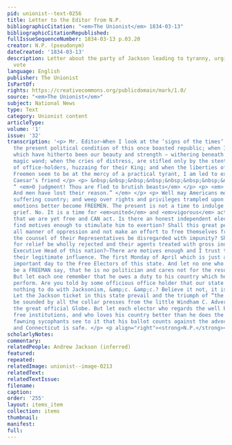 ```yaml
---
pid: unionist--text-0256
title: Letter to the Editor from N.P.
bibliographicCitation: "<em>The Unionist</em> 1834-03-13"
bibliographicCitationRepublished: 
fullIssueSequenceNumber: 1834-03-13 p.03.20
creator: N.P. (pseudonym)
dateCreated: '1834-03-13'
description: Letter about the party of Jackson leading to tyranny, urging people to
  vote
language: English
publisher: The Unionist
IsPartOf: 
rights: https://creativecommons.org/publicdomain/mark/1.0/
source: "<em>The Unionist</em>"
subject: National News
type: Text
category: Unionist content
articleType: 
volume: '1'
issue: '32'
transcription: '<p> Mr. Editor—When I look at the ‘signs of the times’ and realize
  the present political condition of this once boasted republic; when I behold institutions
  which have hitherto been our beauty and strength — withering beneath a Despot’s
  magic wand; when the cries of distress, are stifled only by the stentorian lungs
  of office-holders, huzzaing for their King; and when the liberties of a nation of
  Freemen seem to be at the mercy of a practical tyrant, I am led to exclaim with
  Caesar’s friend </p> <p> &nbsp;&nbsp;&nbsp;&nbsp;&nbsp;&nbsp;&nbsp;&nbsp;&nbsp;&nbsp;&nbsp;
  “ <em>O judgment! Thou are fled to brutish beasts</em> </p> <p> <em> &nbsp;&nbsp;&nbsp;&nbsp;&nbsp;&nbsp;&nbsp;&nbsp;&nbsp;&nbsp;&nbsp;
  And men have lost their reason.” </em> </p> <p> Well may Americans mourn over their
  suffering country; and weep over rights and privileges trampled upon. But other
  emotions better become FREEMEN. The present is not a time to indulge in hopeless
  grief. No. It is a time for <em>united</em> and <em>vigorous</em> action and I rejoice
  that we are yet free and CAN act. Is there an honest independent elector who cannot
  find motives enough to stimulate him to exertion? Shall this great people suffer
  all manner of oppression and not make an effort to free themselves from it? Shall
  the counsel of their Representatives be disregarded with impunity? Shall their petitions
  for relief be wholly rejected and their agents treated with gross indignity by the
  Executive Head of this nation?—There are motives enough and I trust they will have
  their legitimate influence. The first Monday of April which is just at hand is an
  important day to the Free Electors of this state. And let no one who pretends to
  be a FREEMAN say, that he is no politician and cares not for the result of the election.
  But let each one remember that he owes a duty to his country which he is bound to
  perform. Are you told by some officious office holder that our state election has
  nothing to do with Jacksonism, &amp;c. &amp;c.? Believe it not, it is mere deception.
  Let the Jackson ticket in this state prevail and the triumph of “the party” would
  be sounded by all the collar presses from the little Windham C. Advertiser up to
  the great official Globe. But let each elector who regards the well being of our
  free institutions, and who loves his country better than he does the flattery of
  fawning sycophants see to it that his ballot counts against the advocates of usurpation;
  and Connecticut is safe. </p> <p align="right"><strong>N.P.</strong></p> '
scholarlyNotes: 
commentary: 
relatedPeople: Andrew Jackson (inferred)
featured: 
repeated: 
relatedImage: unionist--image-0213
relatedText: 
relatedTextIssue: 
filename: 
caption: 
order: '255'
layout: items_item
collection: items
thumbnail: 
manifest: 
full: 
---
```

